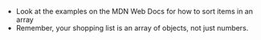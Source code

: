 - Look at the examples on the MDN Web Docs for how to sort items in an array
- Remember, your shopping list is an array of objects, not just numbers.
